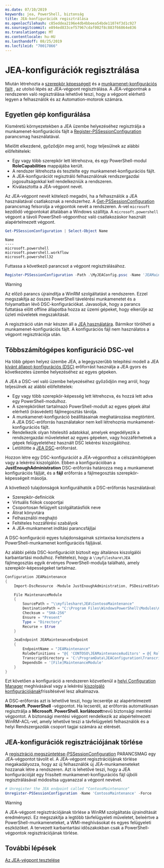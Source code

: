 ```yaml
---
ms.date: 07/10/2019
keywords: jea, PowerShell, biztonság
title: JEA-konfigurációk regisztrálása
ms.openlocfilehash: c85eddea2196e4db4bbeea54bde11074f3d1c927
ms.sourcegitcommit: e894ed833cef57967cdaf002f8c883f66864e836
ms.translationtype: MT
ms.contentlocale: hu-HU
ms.lasthandoff: 08/25/2019
ms.locfileid: "70017866"
---
```

# <a name="registering-jea-configurations"></a>JEA-konfigurációk regisztrálása

Miután létrehozta a [szerepkör képességeit](role-capabilities.md) és a [munkamenet-konfigurációs fájlt](session-configurations.md) , az utolsó lépés az JEA-végpont regisztrálása. A JEA-végpontnak a rendszeren való regisztrálása lehetővé teszi, hogy a végpont elérhető legyen a felhasználók és az Automation-motorok számára.

## <a name="single-machine-configuration"></a>Egyetlen gép konfigurálása

Kisméretű környezetekben a JEA üzembe helyezéséhez regisztrálja a munkamenet-konfigurációs fájlt a [Register-PSSessionConfiguration](/powershell/module/microsoft.powershell.core/register-pssessionconfiguration) parancsmag használatával.

Mielőtt elkezdené, győződjön meg arról, hogy teljesülnek az alábbi előfeltételek:

- Egy vagy több szerepkör lett létrehozva, és egy PowerShell-modul **RoleCapabilities** mappájába került.
- A rendszer létrehozta és tesztelte egy munkamenet-konfigurációs fájlt.
- A JEA-konfigurációt regisztráló felhasználónak rendszergazdai jogosultságokkal kell rendelkezniük a rendszeren.
- Kiválasztotta a JEA-végpont nevét.

Az JEA-végpont nevét kötelező megadni, ha a felhasználók a JEA használatával csatlakoznak a rendszerhez. A [Get-PSSessionConfiguration](/powershell/module/microsoft.powershell.core/get-pssessionconfiguration) parancsmag felsorolja a végpontok nevét a rendszeren. A-vel `microsoft` kezdődő végpontokat általában a Windows szállítja. A `microsoft.powershell` végpont a távoli PowerShell-végponthoz való csatlakozáskor használt alapértelmezett végpont.

```powershell
Get-PSSessionConfiguration | Select-Object Name
```

```Output
Name
----
microsoft.powershell
microsoft.powershell.workflow
microsoft.powershell32
```

Futtassa a következő parancsot a végpont regisztrálásához.

```powershell
Register-PSSessionConfiguration -Path .\MyJEAConfig.pssc -Name 'JEAMaintenance' -Force
```

> [!WARNING]
> Az előző parancs újraindítja a WinRM szolgáltatást a rendszeren. Ezzel megszakítja az összes PowerShell távelérési munkamenetet és a folyamatban lévő DSC-konfigurációkat. Javasoljuk, hogy a parancs futtatása előtt offline állapotba hozza az üzemi gépeket, hogy elkerülje az üzleti műveletek megszakítását.

A regisztráció után már készen áll a [JEA használatára](using-jea.md). Bármikor törölheti a munkamenet-konfigurációs fájlt. A konfigurációs fájl nem használatos a végpont regisztrációja után.

## <a name="multi-machine-configuration-with-dsc"></a>Többszámítógépes konfiguráció DSC-vel

Ha több gépen helyez üzembe JEA, a legegyszerűbb telepítési modell a JEA [kívánt állapot-konfigurációs (DSC)](/powershell/dsc/overview) erőforrást használja a JEA gyors és következetes üzembe helyezéséhez az egyes gépeken.

A JEA a DSC-vel való üzembe helyezéséhez győződjön meg arról, hogy teljesülnek az alábbi előfeltételek:

- Egy vagy több szerepkör-képesség lett létrehozva, és hozzá lett adva egy PowerShell-modulhoz.
- A szerepköröket tartalmazó PowerShell-modult az egyes gépek által elérhető (írásvédett) fájlmegosztás tárolja.
- A munkamenet-konfiguráció beállításainak meghatározása megtörtént. A JEA DSC-erőforrás használatakor nem kell létrehoznia munkamenet-konfigurációs fájlt.
- Rendelkezik olyan hitelesítő adatokkal, amelyek engedélyezik a rendszergazdai műveleteket az egyes gépeken, vagy hozzáférhetnek a gépek felügyeletéhez használt DSC lekérési kiszolgálóhoz.
- Letöltötte a [JEA DSC](https://github.com/PowerShell/JEA/tree/master/DSC%20Resource)-erőforrást.

Hozzon létre egy DSC-konfigurációt a JEA-végponthoz a célszámítógépen vagy a lekérési kiszolgálón. Ebben a konfigurációban a **JustEnoughAdministration** DSC-erőforrás határozza meg a munkamenet konfigurációs fájlját, és a **fájl** erőforrás a fájlmegosztás szerepkör-képességeit másolja.

A következő tulajdonságok konfigurálhatók a DSC-erőforrás használatával:

- Szerepkör-definíciók
- Virtuális fiókok csoportjai
- Csoportosan felügyelt szolgáltatásfiók neve
- Átirat könyvtára
- Felhasználói meghajtó
- Feltételes hozzáférési szabályok
- A JEA-munkamenet indítási parancsfájljai

A DSC-konfiguráció egyes tulajdonságainak szintaxisa konzisztens a PowerShell-munkamenet konfigurációs fájljával.

Az alábbi példa DSC-konfigurációt biztosít egy általános kiszolgálói karbantartási modulhoz. Feltételezi, hogy a `\\myfileshare\JEA` fájlmegosztás egyik érvényes PowerShell-modulja található, amely szerepkör-képességeket tartalmaz.

```powershell
Configuration JEAMaintenance
{
    Import-DscResource -Module JustEnoughAdministration, PSDesiredStateConfiguration

    File MaintenanceModule
    {
        SourcePath = "\\myfileshare\JEA\ContosoMaintenance"
        DestinationPath = "C:\Program Files\WindowsPowerShell\Modules\ContosoMaintenance"
        Checksum = "SHA-256"
        Ensure = "Present"
        Type = "Directory"
        Recurse = $true
    }

    JeaEndpoint JEAMaintenanceEndpoint
    {
        EndpointName = "JEAMaintenance"
        RoleDefinitions = "@{ 'CONTOSO\JEAMaintenanceAuditors' = @{ RoleCapabilities = 'GeneralServerMaintenance-Audit' }; 'CONTOSO\JEAMaintenanceAdmins' = @{ RoleCapabilities = 'GeneralServerMaintenance-Audit', 'GeneralServerMaintenance-Admin' } }"
        TranscriptDirectory = 'C:\ProgramData\JEAConfiguration\Transcripts'
        DependsOn = '[File]MaintenanceModule'
    }
}
```

Ezt követően a konfiguráció a rendszeren közvetlenül a [helyi Configuration Manager](/powershell/dsc/managing-nodes/metaConfig) meghívásával vagy a lekérési [kiszolgáló konfigurációjának](/powershell/dsc/pull-server/pullServer)frissítésével lesz alkalmazva.

A DSC-erőforrás azt is lehetővé teszi, hogy lecserélje az alapértelmezett **Microsoft. PowerShell** -végpontot. Ha lecseréli, az erőforrás automatikusan regisztrálja a **Microsoft. PowerShell. korlátozott**nevű biztonsági mentési végpontot. A biztonsági mentési végpont rendelkezik az alapértelmezett WinRM-ACL-vel, amely lehetővé teszi a távfelügyeleti felhasználók és a helyi Rendszergazdák csoport tagjai számára az elérését.

## <a name="unregistering-jea-configurations"></a>JEA-konfigurációk regisztrációjának törlése

A [regisztráció megszüntetése-PSSessionConfiguration](/powershell/module/microsoft.powershell.core/Unregister-PSSessionConfiguration) PARANCSMAG egy JEA-végpontot távolít el. A JEA-végpont regisztrációjának törlése megakadályozza, hogy az új felhasználók új JEA-munkameneteket hozzanak létre a rendszeren. Azt is lehetővé teszi, hogy a JEA konfigurációját egy frissített munkamenet-konfigurációs fájl újbóli regisztrálásával módosítsa ugyanazzal a végpont nevével.

```powershell
# Unregister the JEA endpoint called "ContosoMaintenance"
Unregister-PSSessionConfiguration -Name 'ContosoMaintenance' -Force
```

> [!WARNING]
> A JEA-végpont regisztrációjának törlése a WinRM szolgáltatás újraindítását eredményezi. Ez megszakítja a legtöbb távfelügyeleti műveletet, beleértve a PowerShell-munkameneteket, a WMI-meghívásokat és egyes felügyeleti eszközöket. A tervezett karbantartási időszakokban csak a PowerShell-végpontok regisztrációjának törlése.

## <a name="next-steps"></a>További lépések

[Az JEA-végpont tesztelése](using-jea.md)
